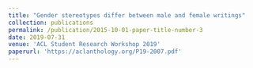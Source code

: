 ```yaml
---
title: "Gender stereotypes differ between male and female writings"
collection: publications
permalink: /publication/2015-10-01-paper-title-number-3
date: 2019-07-31
venue: 'ACL Student Research Workshop 2019'
paperurl: 'https://aclanthology.org/P19-2007.pdf'
---
```


